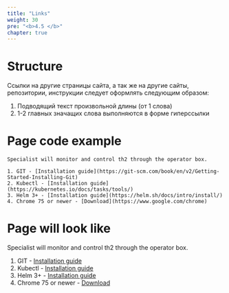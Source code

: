 ```yaml
---
title: "Links"
weight: 30
pre: "<b>4.5 </b>"
chapter: true
---
```


#   Structure

Ссылки на другие страницы сайта, а так же на другие сайты, репозитории, инструкции следует оформлять следующим образом:

1) Подводящий текст произвольной длины (от 1 слова)
2) 1-2 главных значащих слова выполняются в форме гиперссылки


#   Page code example

```shell
Specialist will monitor and control th2 through the operator box.

1. GIT - [Installation guide](https://git-scm.com/book/en/v2/Getting-Started-Installing-Git)
2. Kubectl - [Installation guide](https://kubernetes.io/docs/tasks/tools/)
3. Helm 3+ - [Installation guide](https://helm.sh/docs/intro/install/)
4. Chrome 75 or newer - [Download](https://www.google.com/chrome)
```

#   Page will look like

Specialist will monitor and control th2 through the operator box.

1. GIT - [Installation guide](https://git-scm.com/book/en/v2/Getting-Started-Installing-Git)
2. Kubectl - [Installation guide](https://kubernetes.io/docs/tasks/tools/)
3. Helm 3+ - [Installation guide](https://helm.sh/docs/intro/install/)
4. Chrome 75 or newer - [Download](https://www.google.com/chrome)
